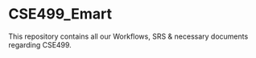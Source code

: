 # CSE499_Emart
This repository contains  all our Workflows, SRS & necessary documents regarding CSE499.
